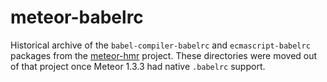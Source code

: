 # meteor-babelrc

Historical archive of the `babel-compiler-babelrc` and `ecmascript-babelrc` packages from the [meteor-hmr](https://github.com/gadicc/meteor-hmr) project.  These directories were moved out of that project once Meteor 1.3.3 had native `.babelrc` support.